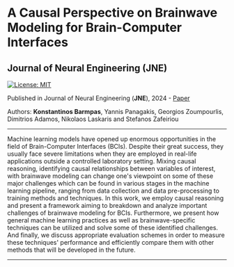 # **A Causal Perspective on Brainwave Modeling for Brain-Computer Interfaces**

## Journal of Neural Engineering (JNE)

[![License: MIT](https://img.shields.io/badge/License-MIT-yellow.svg)](https://opensource.org/licenses/MIT)

Published in Journal of Neural Engineering (<strong>JNE</strong>), 2024 - [Paper](https://iopscience.iop.org/article/10.1088/1741-2552/ad3eb5)

Authors: <strong>Konstantinos Barmpas</strong>, Yannis Panagakis, Georgios Zoumpourlis, Dimitrios Adamos, Nikolaos Laskaris and Stefanos Zafeiriou 

---

Machine learning models have opened up enormous opportunities in the field of Brain-Computer Interfaces (BCIs). Despite their great success, they usually face severe limitations when they are employed in real-life applications outside a controlled laboratory setting. Mixing causal reasoning, identifying causal relationships between variables of interest, with brainwave modeling can change one's viewpoint on some of these major challenges which can be found in various stages in the machine learning pipeline, ranging from data collection and data pre-processing to training methods and techniques. In this work, we employ causal reasoning and present a framework aiming to breakdown and analyze important challenges of brainwave modeling for BCIs. Furthermore, we present how general machine learning practices as well as brainwave-specific techniques can be utilized and solve some of these identified challenges. And finally, we discuss appropriate evaluation schemes in order to measure these techniques' performance and efficiently compare them with other methods that will be developed in the future.

---

